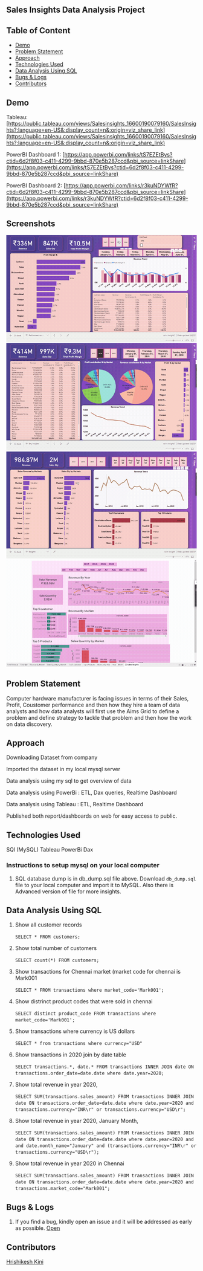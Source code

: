## Sales Insights Data Analysis Project
## Table of Content
  * [Demo](#demo)
  * [Problem Statement](#problem-statement)
  * [Approach](#approach)
  * [Technologies Used](#technologies-used)
  * [Data Analysis Using SQL](#Data-Analysis-Using-SQL)
  * [Bugs & Logs](#bugs--logs)
  * [Contributors](#contributors)

## Demo
Tableau: [https://public.tableau.com/views/Salesinsights_16600190079160/SalesInsights?:language=en-US&:display_count=n&:origin=viz_share_link](https://public.tableau.com/views/Salesinsights_16600190079160/SalesInsights?:language=en-US&:display_count=n&:origin=viz_share_link)

PowerBI Dashboard 1: [https://app.powerbi.com/links/tS7EZEtBys?ctid=6d2f8f03-c411-4299-9bbd-870e5b287ccd&pbi_source=linkShare](https://app.powerbi.com/links/tS7EZEtBys?ctid=6d2f8f03-c411-4299-9bbd-870e5b287ccd&pbi_source=linkShare)

PowerBI Dashboard 2: [https://app.powerbi.com/links/r3kuNDYWfR?ctid=6d2f8f03-c411-4299-9bbd-870e5b287ccd&pbi_source=linkShare](https://app.powerbi.com/links/r3kuNDYWfR?ctid=6d2f8f03-c411-4299-9bbd-870e5b287ccd&pbi_source=linkShare)

## Screenshots
![Screenshot](images/powerbi1.gif)
![Screenshot](images/powerbi2.gif)
![Screenshot](images/powerbi3.gif)
![Screenshot](images/Tableau.gif)

## Problem Statement
Computer hardware manufacturer is facing issues in terms of their Sales, Profit, Coustomer performance and then how they hire a team of data analysts and how data analysts will first use the Aims Grid to define a problem and define strategy to tackle that problem and then how the work on data discovery. 

## Approach
Downloading Dataset from company

Imported the dataset in my local mysql server

Data analysis using my sql to get overview of data 

Data analysis using PowerBi : ETL, Dax queries, Realtime Dashboard

Data analysis using Tableau : ETL, Realtime Dashboard

Published both report/dashboards on web for easy access to public.

## Technologies Used

SQl (MySQL)
Tableau
PowerBi
Dax 

### Instructions to setup mysql on your local computer

1. SQL database dump is in db_dump.sql file above. Download `db_dump.sql` file to your local computer and import it to MySQL. Also there is Advanced version of file for more insights.

## Data Analysis Using SQL

1. Show all customer records

    `SELECT * FROM customers;`

1. Show total number of customers

    `SELECT count(*) FROM customers;`

1. Show transactions for Chennai market (market code for chennai is Mark001

    `SELECT * FROM transactions where market_code='Mark001';`

1. Show distrinct product codes that were sold in chennai

    `SELECT distinct product_code FROM transactions where market_code='Mark001';`

1. Show transactions where currency is US dollars

    `SELECT * from transactions where currency="USD"`

1. Show transactions in 2020 join by date table

    `SELECT transactions.*, date.* FROM transactions INNER JOIN date ON transactions.order_date=date.date where date.year=2020;`

1. Show total revenue in year 2020,

    `SELECT SUM(transactions.sales_amount) FROM transactions INNER JOIN date ON transactions.order_date=date.date where date.year=2020 and transactions.currency="INR\r" or transactions.currency="USD\r";`
	
1. Show total revenue in year 2020, January Month,

    `SELECT SUM(transactions.sales_amount) FROM transactions INNER JOIN date ON transactions.order_date=date.date where date.year=2020 and and date.month_name="January" and (transactions.currency="INR\r" or transactions.currency="USD\r");`

1. Show total revenue in year 2020 in Chennai

    `SELECT SUM(transactions.sales_amount) FROM transactions INNER JOIN date ON transactions.order_date=date.date where date.year=2020
    and transactions.market_code="Mark001";`

## Bugs & Logs

1. If you find a bug, kindly open an issue and it will be addressed as early as possible. [Open](https://github.com/hrishikeshkini/sales-insight-using-sql-tableau-powerbi/issues)

## Contributors
  [Hrishikesh Kini](https://github.com/hrishikeshkini)


